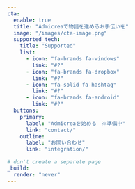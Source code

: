 ```yaml
---
cta:
  enable: true
  title: "Admicreaで物語を進めるお手伝いを"
  image: "/images/cta-image.png"
  supported_tech:
    title: "Supported"
    list:
      - icon: "fa-brands fa-windows"
        link: "#?"
      - icon: "fa-brands fa-dropbox"
        link: "#?"
      - icon: "fa-solid fa-hashtag"
        link: "#?"
      - icon: "fa-brands fa-android"
        link: "#?"
  buttons:
    primary:
      label: "Admicreaを始める　※準備中"
      link: "contact/"
    outline:
      label: "お問い合わせ"
      link: "integration/"

# don't create a separete page
_build:
  render: "never"
---
```


